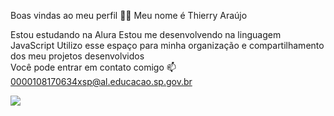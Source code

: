 Boas vindas ao meu perfil 💙💙
Meu nome é Thierry Araújo

Estou estudando na Alura
Estou me desenvolvendo na linguagem JavaScript
Utilizo esse espaço para minha organização e compartilhamento dos meu projetos desenvolvidos  
Você pode entrar em contato comigo 📫
0000108170634xsp@al.educacao.sp.gov.br

![](https://www.google.com/url?sa=i&url=https%3A%2F%2Fgifs.alphacoders.com%2Fgifs%2Fview%2F219867&psig=AOvVaw2EpK6pwT5dJ-yB1n1kOWAs&ust=1716483867785000&source=images&cd=vfe&opi=89978449&ved=0CA8QjRxqFwoTCMjB7O3eoYYDFQAAAAAdAAAAABA1) 

